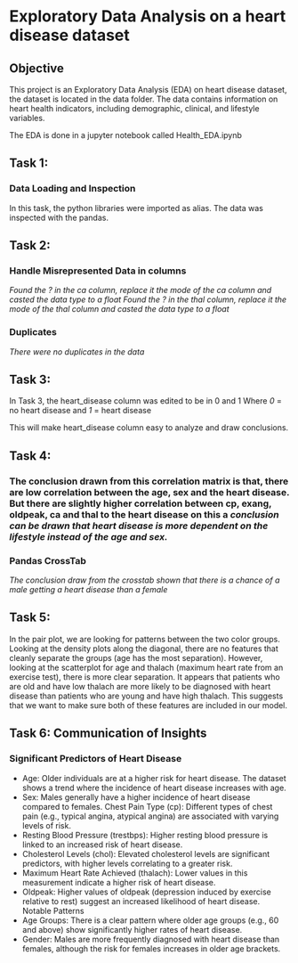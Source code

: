 # Exploratory Data Analysis on a heart disease dataset

## Objective

This project is an Exploratory Data Analysis (EDA) on heart disease dataset, the dataset is located in the data folder.
The data contains information on heart health indicators, including demographic, clinical, 
and lifestyle variables.

The EDA is done in a jupyter notebook called Health_EDA.ipynb


## Task 1:
### Data Loading and Inspection 
In this task, the python libraries were imported as alias.
The data was inspected with the pandas.

## Task 2:
### Handle Misrepresented Data in columns
_Found the ? in the ca column, replace it the mode of the ca column and casted the data type to a float_ 
_Found the ? in the thal column, replace it the mode of the thal column and casted the data type to a float_ 

### Duplicates
*There were no duplicates in the data*


## Task 3:
In Task 3, the heart_disease column was edited to be in 0 and 1 
Where *0* = no heart disease
and *1* = heart disease 

This will make heart_disease column easy to analyze and draw conclusions.


## Task 4:
### The conclusion drawn from this correlation matrix is that, there are low correlation between the age, sex and the heart disease. But there are slightly higher correlation between cp, exang, oldpeak, ca and thal to the heart disease on this a *_conclusion can be drawn that heart disease is more dependent on the lifestyle instead of the age and sex._*

### Pandas CrossTab 
_The conclusion draw from the crosstab shown that there is a chance of a male getting a heart disease than a female_

## Task 5:
In the pair plot, we are looking for patterns between the two color groups. Looking at the density plots along the diagonal, there are no features that cleanly separate the groups (age has the most separation). However, looking at the scatterplot for age and thalach (maximum heart rate from an exercise test), there is more clear separation. It appears that patients who are old and have low thalach are more likely to be diagnosed with heart disease than patients who are young and have high thalach. This suggests that we want to make sure both of these features are included in our model.

## Task 6: Communication of Insights

### Significant Predictors of Heart Disease

- Age: Older individuals are at a higher risk for heart disease. The dataset shows a trend where the incidence of heart disease increases with age.
- Sex: Males generally have a higher incidence of heart disease compared to females.
Chest Pain Type (cp): Different types of chest pain (e.g., typical angina, atypical angina) are associated with varying levels of risk.
- Resting Blood Pressure (trestbps): Higher resting blood pressure is linked to an increased risk of heart disease.
- Cholesterol Levels (chol): Elevated cholesterol levels are significant predictors, with higher levels correlating to a greater risk.
- Maximum Heart Rate Achieved (thalach): Lower values in this measurement indicate a higher risk of heart disease.
- Oldpeak: Higher values of oldpeak (depression induced by exercise relative to rest) suggest an increased likelihood of heart disease.
Notable Patterns
- Age Groups: There is a clear pattern where older age groups (e.g., 60 and above) show significantly higher rates of heart disease.
- Gender: Males are more frequently diagnosed with heart disease than females, although the risk for females increases in older age brackets.
